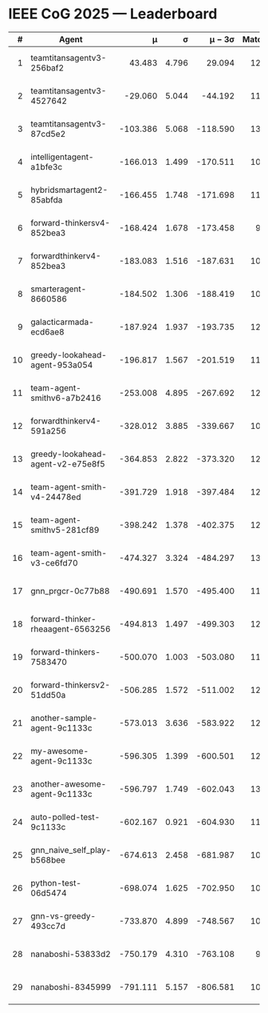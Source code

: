 # IEEE CoG 2025 — Leaderboard

| # | Agent | μ | σ | μ − 3σ | Matches | Updated |
|---:|---|---:|---:|---:|---:|---|
| 1 | teamtitansagentv3-256baf2 | 43.483 | 4.796 | 29.094 | 12580 | 2025-08-21 17:58 |
| 2 | teamtitansagentv3-4527642 | -29.060 | 5.044 | -44.192 | 11974 | 2025-08-21 17:58 |
| 3 | teamtitansagentv3-87cd5e2 | -103.386 | 5.068 | -118.590 | 13446 | 2025-08-21 17:58 |
| 4 | intelligentagent-a1bfe3c | -166.013 | 1.499 | -170.511 | 10354 | 2025-08-21 17:58 |
| 5 | hybridsmartagent2-85abfda | -166.455 | 1.748 | -171.698 | 11057 | 2025-08-21 17:58 |
| 6 | forward-thinkersv4-852bea3 | -168.424 | 1.678 | -173.458 | 9959 | 2025-08-21 17:58 |
| 7 | forwardthinkerv4-852bea3 | -183.083 | 1.516 | -187.631 | 10022 | 2025-08-21 17:58 |
| 8 | smarteragent-8660586 | -184.502 | 1.306 | -188.419 | 10808 | 2025-08-21 17:58 |
| 9 | galacticarmada-ecd6ae8 | -187.924 | 1.937 | -193.735 | 12060 | 2025-08-21 17:58 |
| 10 | greedy-lookahead-agent-953a054 | -196.817 | 1.567 | -201.519 | 11960 | 2025-08-21 17:58 |
| 11 | team-agent-smithv6-a7b2416 | -253.008 | 4.895 | -267.692 | 12160 | 2025-08-21 17:58 |
| 12 | forwardthinkerv4-591a256 | -328.012 | 3.885 | -339.667 | 10542 | 2025-08-21 17:58 |
| 13 | greedy-lookahead-agent-v2-e75e8f5 | -364.853 | 2.822 | -373.320 | 12420 | 2025-08-21 17:58 |
| 14 | team-agent-smith-v4-24478ed | -391.729 | 1.918 | -397.484 | 12962 | 2025-08-21 17:58 |
| 15 | team-agent-smithv5-281cf89 | -398.242 | 1.378 | -402.375 | 12840 | 2025-08-21 17:58 |
| 16 | team-agent-smith-v3-ce6fd70 | -474.327 | 3.324 | -484.297 | 13542 | 2025-08-21 17:58 |
| 17 | gnn_prgcr-0c77b88 | -490.691 | 1.570 | -495.400 | 11470 | 2025-08-21 17:58 |
| 18 | forward-thinker-rheaagent-6563256 | -494.813 | 1.497 | -499.303 | 12088 | 2025-08-21 17:58 |
| 19 | forward-thinkers-7583470 | -500.070 | 1.003 | -503.080 | 11720 | 2025-08-21 17:58 |
| 20 | forward-thinkersv2-51dd50a | -506.285 | 1.572 | -511.002 | 12328 | 2025-08-21 17:58 |
| 21 | another-sample-agent-9c1133c | -573.013 | 3.636 | -583.922 | 12520 | 2025-08-21 17:58 |
| 22 | my-awesome-agent-9c1133c | -596.305 | 1.399 | -600.501 | 12640 | 2025-08-21 17:58 |
| 23 | another-awesome-agent-9c1133c | -596.797 | 1.749 | -602.043 | 13080 | 2025-08-21 17:58 |
| 24 | auto-polled-test-9c1133c | -602.167 | 0.921 | -604.930 | 11980 | 2025-08-21 17:58 |
| 25 | gnn_naive_self_play-b568bee | -674.613 | 2.458 | -681.987 | 10060 | 2025-08-21 17:58 |
| 26 | python-test-06d5474 | -698.074 | 1.625 | -702.950 | 10340 | 2025-08-21 17:58 |
| 27 | gnn-vs-greedy-493cc7d | -733.870 | 4.899 | -748.567 | 10020 | 2025-08-21 17:58 |
| 28 | nanaboshi-53833d2 | -750.179 | 4.310 | -763.108 | 9760 | 2025-08-21 17:58 |
| 29 | nanaboshi-8345999 | -791.111 | 5.157 | -806.581 | 10230 | 2025-08-21 17:58 |
